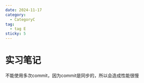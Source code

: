 ```yaml
---
date: 2024-11-17
category:
  - CategoryC
tag:
  - tag E
sticky: 5
---
```


# 实习笔记

不能使用多次commit，因为commit是同步的，所以会造成性能很慢